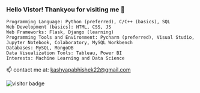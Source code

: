### Hello Vistor! Thankyou for visiting me :pray:

    Programming Language: Python (preferred), C/C++ (basics), SQL
    Web Development (basics): HTML, CSS, JS
    Web Frameworks: Flask, Django (learning)
    Programming Tools and Environment: Pycharm (preferred), Visual Studio, Jupyter Notebook, Colaboratory, MySQL Workbench
    Databases: MySQL, MongoDB
    Data Visualization Tools: Tableau, Power BI
    Interests: Machine Learning and Data Science

📫 contact me at: kashyapabhishek22@gmail.com






![visitor badge](https://visitor-badge.laobi.icu/badge?page_id=abhikashyapr22)
<!--
**abhikashyapr22/abhikashyapr22** is a ✨ _special_ ✨ repository because its `README.md` (this file) appears on your GitHub profile.

Here are some ideas to get you started:

#📫 mail me at: kashyapabhishek22@gmail.com

- 🔭 I’m currently working on ...
- 🌱 I’m currently learning ...
- 👯 I’m looking to collaborate on ...
- 🤔 I’m looking for help with ...
- 💬 Ask me about ...
...
- 😄 Pronouns: ...
- ⚡ Fun fact: ...
-->
